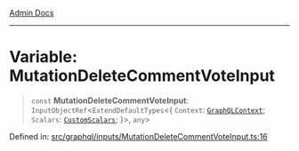 [Admin Docs](/)

***

# Variable: MutationDeleteCommentVoteInput

> `const` **MutationDeleteCommentVoteInput**: `InputObjectRef`\<`ExtendDefaultTypes`\<\{ `Context`: [`GraphQLContext`](../../../context/type-aliases/GraphQLContext.md); `Scalars`: [`CustomScalars`](../../../scalars/type-aliases/CustomScalars.md); \}\>, `any`\>

Defined in: [src/graphql/inputs/MutationDeleteCommentVoteInput.ts:16](https://github.com/PurnenduMIshra129th/talawa-api/blob/121a22b3ddb398bf77a0d89bb0bf3c4462b4730c/src/graphql/inputs/MutationDeleteCommentVoteInput.ts#L16)
